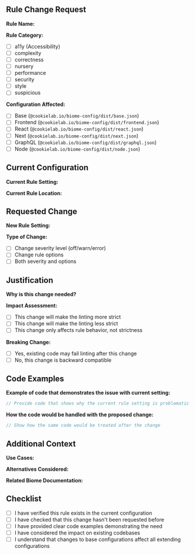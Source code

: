 <!--
This template is for requesting changes to EXISTING rules in the Biome configuration.
For new rule requests, please use a different template.
All sections are required unless marked optional.
-->

## Rule Change Request

**Rule Name:**

<!-- e.g., noImplicitBoolean, useArrowFunction, noNodejsModules -->

**Rule Category:**

<!-- Select one -->

- [ ] a11y (Accessibility)
- [ ] complexity
- [ ] correctness
- [ ] nursery
- [ ] performance
- [ ] security
- [ ] style
- [ ] suspicious

**Configuration Affected:**

<!-- Select all that apply. Remember that changes cascade (e.g., changing in base affects all, changing in frontend affects react/next) -->

- [ ] Base (`@cookielab.io/biome-config/dist/base.json`)
- [ ] Frontend (`@cookielab.io/biome-config/dist/frontend.json`)
- [ ] React (`@cookielab.io/biome-config/dist/react.json`)
- [ ] Next (`@cookielab.io/biome-config/dist/next.json`)
- [ ] GraphQL (`@cookielab.io/biome-config/dist/graphql.json`)
- [ ] Node (`@cookielab.io/biome-config/dist/node.json`)

## Current Configuration

**Current Rule Setting:**

<!-- e.g., "error", "warn", "off", or with options like:
{
  level: "error",
  options: {
    syntax: "explicit"
  }
}
-->

**Current Rule Location:**

<!-- e.g., biome/src/rules/base.ts line 123 -->

## Requested Change

**New Rule Setting:**

<!-- What should the rule be changed to? e.g., "warn", "off", or with specific options -->

**Type of Change:**

- [ ] Change severity level (off/warn/error)
- [ ] Change rule options
- [ ] Both severity and options

## Justification

**Why is this change needed?**

<!-- Provide a clear explanation of why the current setting is problematic -->

**Impact Assessment:**

- [ ] This change will make the linting more strict
- [ ] This change will make the linting less strict
- [ ] This change only affects rule behavior, not strictness

**Breaking Change:**

- [ ] Yes, existing code may fail linting after this change
- [ ] No, this change is backward compatible

## Code Examples

**Example of code that demonstrates the issue with current setting:**

```typescript
// Provide code that shows why the current rule setting is problematic
```

**How the code would be handled with the proposed change:**

```typescript
// Show how the same code would be treated after the change
```

## Additional Context

**Use Cases:**

<!-- Describe specific scenarios where this change would be beneficial -->

**Alternatives Considered:**

<!-- Have you considered other approaches? Why is this the best solution? -->

**Related Biome Documentation:**

<!-- Link to relevant Biome documentation for this rule -->
<!-- e.g., https://biomejs.dev/linter/rules/use-arrow-function/ -->

## Checklist

- [ ] I have verified this rule exists in the current configuration
- [ ] I have checked that this change hasn't been requested before
- [ ] I have provided clear code examples demonstrating the need
- [ ] I have considered the impact on existing codebases
- [ ] I understand that changes to base configurations affect all extending configurations
